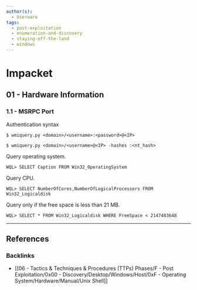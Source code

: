 ```yaml
---
author(s):
  - Userware
tags:
  - post-exploitation
  - enumeration-and-discovery
  - staying-off-the-land
  - windows
---
```

# Impacket

## 01 - Hardware Information

### 1.1 - MSRPC Port

Authentication syntax

```
$ wmiquery.py <domain>/<username>:<password>@<IP>

$ wmiquery.py <domain>/<username>@<IP> -hashes :<nt_hash>
```

Query operating system.

```
WQL> SELECT Caption FROM Win32_OperatingSystem
```

Query CPU.

```
WQL> SELECT NumberOfCores,NumberOfLogicalProcessors FROM Win32_Logicaldisk
```

Query only if the free space is less than 21 MB.

```
WQL> SELECT * FROM Win32_Logicaldisk WHERE FreeSpace < 2147483648
```

---
## References

### Backlinks

- [[06 - Tactics & Techniques & Procedures (TTPs) Phases/F - Post Exploitation/0x00 - Discovery/Desktop/Windows/Host/0xF - Operating System/Hardware/Manual/Unix Shell]]